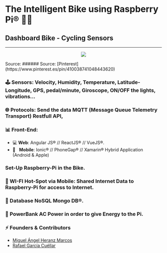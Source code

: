 # The Intelligent Bike using Raspberry Pi&#174; 🧠🚴‍
## Dashboard Bike - Cycling Sensors
---

<p align="center">
  <img src="https://github.com/Sanperolo/The-Intelligent-Bike/blob/master/images/The%20Intelligent%20Bike.jpg"/>
</p>
Source: 
###### Source: [Pinterest](https://www.pinterest.es/pin/410038741048443620)

### 🕹️ Sensors: Velocity, Humidity, Temperature, Latitude-Longitude, GPS, pedal/minute, Giroscope, ON/OFF the lights, vibrations...
### 🌐 Protocols: Send the data MQTT (Message Queue Telemetry Transport) Restfull API, 
### 📊 Front-End:  
- 💻 **Web**: Angular JS&#174; // ReactJS&#174; // VueJS&#174;.
- 📱 &nbsp; **Mobile**: Ionic&#174; // PhoneGap&#174; // Xamarin&#174; Hybrid Application (Android & Apple)
### Set-Up Raspberry-Pi in the Bike.
### 📡 WI-FI Hot-Spot via Mobile: Shared Internet Data to Raspberry-Pi for access to Internet.
### 🍃 Database NoSQL Mongo DB&#174;.
### 🔌 PowerBank AC Power in order to give Energy to the Pi. 

### ⚡ Founders & Contributors
- [Miguel Ángel Heranz Marcos](https://github.com/Sanperolo)
- [Rafael García Cuéllar](https://github.com/rafagarciac)
